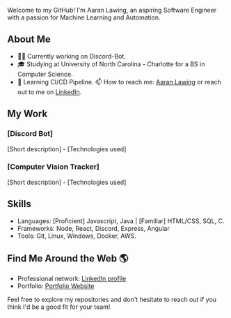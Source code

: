 Welcome to my GitHub! I'm Aaran Lawing, an aspiring Software Engineer with a passion for Machine Learning and Automation.

## About Me

- 👨‍💻 Currently working on Discord-Bot.
- 🎓 Studying at University of North Carolina - Charlotte for a BS in Computer Science.
- 🌱 Learning CI/CD Pipeline.
📫 How to reach me: [Aaran Lawing](mailto:lawingaaran@gmail.com) or reach out to me on [LinkedIn](https://www.linkedin.com/in/aaran-lawing-5971a625a/).


## My Work

### [Discord Bot]
[Short description] - [Technologies used]

### [Computer Vision Tracker]
[Short description] - [Technologies used]

## Skills
- Languages: [Proficient] Javascript, Java | [Familiar] HTML/CSS, SQL, C.
- Frameworks: Node, React, Discord, Express, Angular
- Tools: Git, Linux, Windows, Docker, AWS.

## Find Me Around the Web 🌎

- Professional network: [LinkedIn profile](https://www.linkedin.com/in/aaran-lawing-5971a625a/)
- Portfolio: [Portfolio Website](https://ezbake.xyz/)

Feel free to explore my repositories and don't hesitate to reach out if you think I'd be a good fit for your team!

